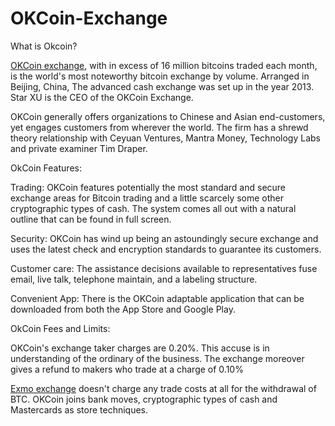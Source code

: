 # OKCoin-Exchange
What is Okcoin? 

<a href="https://coinpedia.org/exchange/okcoin-cn/">OKCoin exchange</A>, with in excess of 16 million bitcoins traded each month, is the world's most noteworthy bitcoin exchange by volume. Arranged in Beijing, China, The advanced cash exchange was set up in the year 2013. Star XU is the CEO of the OKCoin Exchange. 

OKCoin generally offers organizations to Chinese and Asian end-customers, yet engages customers from wherever the world. The firm has a shrewd theory relationship with Ceyuan Ventures, Mantra Money, Technology Labs and private examiner Tim Draper. 

OkCoin Features: 

Trading: OKCoin features potentially the most standard and secure exchange areas for Bitcoin trading and a little scarcely some other cryptographic types of cash. The system comes all out with a natural outline that can be found in full screen. 

Security: OKCoin has wind up being an astoundingly secure exchange and uses the latest check and encryption standards to guarantee its customers. 

Customer care: The assistance decisions available to representatives fuse email, live talk, telephone maintain, and a labeling structure. 

Convenient App: There is the OKCoin adaptable application that can be downloaded from both the App Store and Google Play. 

OkCoin Fees and Limits: 

OKCoin's exchange taker charges are 0.20%. This accuse is in understanding of the ordinary of the business. The exchange moreover gives a refund to makers who trade at a charge of 0.10% 

<a href="https://coinpedia.org/exchange/okcoin-cn/">Exmo exchange</A> doesn't charge any trade costs at all for the withdrawal of BTC. OKCoin joins bank moves, cryptographic types of cash and Mastercards as store techniques.
